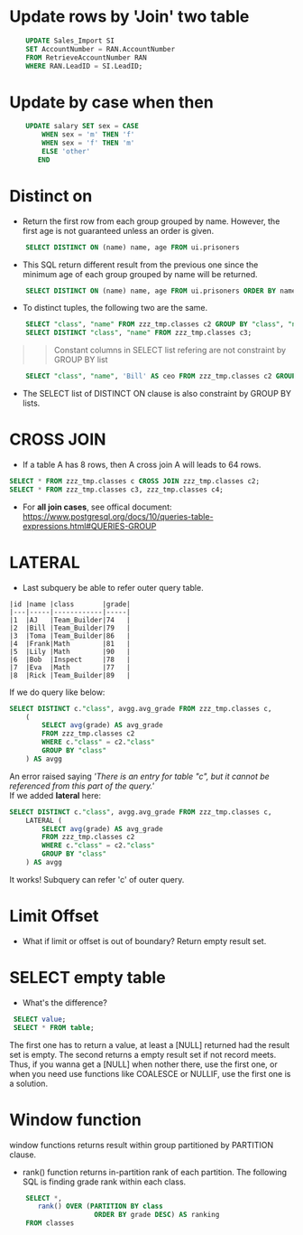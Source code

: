 # Update rows by 'Join' two table
```sql
    UPDATE Sales_Import SI
    SET AccountNumber = RAN.AccountNumber
    FROM RetrieveAccountNumber RAN
    WHERE RAN.LeadID = SI.LeadID; 
```

# Update by case when then
```sql
    UPDATE salary SET sex = CASE 
        WHEN sex = 'm' THEN 'f' 
        WHEN sex = 'f' THEN 'm' 
        ELSE 'other' 
       END
```

# Distinct on 
* Return the first row from each group grouped by name. However, the first age is not guaranteed unless an order is given.
```sql
    SELECT DISTINCT ON (name) name, age FROM ui.prisoners
```
* This SQL return different result from the previous one since the minimum age of each group grouped by name will be returned.
```sql
    SELECT DISTINCT ON (name) name, age FROM ui.prisoners ORDER BY name, age  
```
* To distinct tuples, the following two are the same.
```sql
    SELECT "class", "name" FROM zzz_tmp.classes c2 GROUP BY "class", "name"; 
    SELECT DISTINCT "class", "name" FROM zzz_tmp.classes c3; 
```
>> Constant columns in SELECT list refering are not constraint by GROUP BY list
```sql
    SELECT "class", "name", 'Bill' AS ceo FROM zzz_tmp.classes c2 GROUP BY "class", "name"
```
* The SELECT list of DISTINCT ON clause is also constraint by GROUP BY lists.


# CROSS JOIN 
* If a table A has 8 rows, then A cross join A will leads to 64 rows.
```sql
SELECT * FROM zzz_tmp.classes c CROSS JOIN zzz_tmp.classes c2;
SELECT * FROM zzz_tmp.classes c3, zzz_tmp.classes c4;
```
* For <b>all join cases</b>, see offical document:<br />
https://www.postgresql.org/docs/10/queries-table-expressions.html#QUERIES-GROUP

# LATERAL
* Last subquery be able to refer outer query table.
```
|id |name |class       |grade|
|---|-----|------------|-----|
|1  |AJ   |Team_Builder|74   |
|2  |Bill |Team_Builder|79   |
|3  |Toma |Team_Builder|86   |
|4  |Frank|Math        |81   |
|5  |Lily |Math        |90   |
|6  |Bob  |Inspect     |78   |
|7  |Eva  |Math        |77   |
|8  |Rick |Team_Builder|89   |

```
If we do query like below:
```sql
SELECT DISTINCT c."class", avgg.avg_grade FROM zzz_tmp.classes c, 
    (
        SELECT avg(grade) AS avg_grade 
        FROM zzz_tmp.classes c2 
        WHERE c."class" = c2."class" 
        GROUP BY "class"
    ) AS avgg
```
An error raised saying <i>'There is an entry for table "c", but it cannot be referenced from this part of the query.'</i><br>
If we added <b>lateral</b> here:
```sql
SELECT DISTINCT c."class", avgg.avg_grade FROM zzz_tmp.classes c, 
    LATERAL (
        SELECT avg(grade) AS avg_grade 
        FROM zzz_tmp.classes c2 
        WHERE c."class" = c2."class" 
        GROUP BY "class"
    ) AS avgg
```
It works! Subquery can refer 'c' of outer query.

# Limit Offset
* What if limit or offset is out of boundary?
    Return empty result set.

# SELECT empty table
* What's the difference?
```sql
 SELECT value;
 SELECT * FROM table;
```
The first one has to return a value, at least a [NULL] returned had the result set is empty. The second returns a empty result set if not record meets. Thus, if you wanna get a [NULL] when nother there, use the first one, or when you need use functions like COALESCE or NULLIF, use the first one is a solution.

# Window function
window functions returns result within group partitioned by PARTITION clause. 

* rank() function returns in-partition rank of each partition. The following SQL is finding grade rank within each class.
```sql
    SELECT *,
       rank() OVER (PARTITION BY class
                     ORDER BY grade DESC) AS ranking
    FROM classes
```
